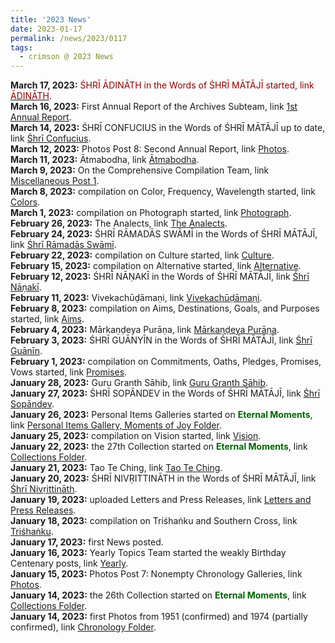 ```yaml
---
title: '2023 News'
date: 2023-01-17
permalink: /news/2023/0117
tags:
  - crimson @ 2023 News
---
```


<p>
<b> March 17, 2023:</b> <font color="DarkRed">ŚHRĪ ĀDINĀTH in the Words of ŚHRĪ MĀTĀJĪ started, link</font> <a href="https://seven-teams.github.io/quotes/2023/0317"><font color="DarkRed">ĀDINĀTH</font></a>.<br>
<b> March 16, 2023:</b> First Annual Report of the Archives Subteam, link <a href="https://seven-teams.github.io/archives/2023/0316">1st Annual Report</a>.<br>
<b> March 14, 2023:</b> ŚHRĪ CONFUCIUS in the Words of ŚHRĪ MĀTĀJĪ up to date, link <a href="https://seven-teams.github.io/quotes/2022/0714-f">Śhrī Confucius</a>.<br>
<b> March 12, 2023:</b>  Photos Post 8: Second Annual Report, link <a href="https://seven-teams.github.io/photos/2023/0312"> Photos</a>.<br>
<b> March 11, 2023:</b> Ātmabodha, link <a href="https://seven-teams.github.io/scriptures/2023/0311">Ātmabodha</a>.<br>
<b> March 9, 2023:</b> On the Comprehensive Compilation Team, link <a href="https://seven-teams.github.io/compilation/2023/0309"> Miscellaneous Post 1</a>.<br>
<b> March 8, 2023:</b> compilation on Color, Frequency, Wavelength started, link <a href="https://seven-teams.github.io/compilation/2023/0301"> Colors</a>.<br>
<b> March 1, 2023:</b> compilation on Photograph started, link <a href="https://seven-teams.github.io/compilation/2023/0301"> Photograph</a>.<br>
<b> February 26, 2023:</b> The Analects, link <a href="https://seven-teams.github.io/scriptures/2023/0226">The Analects</a>.<br>
<b> February 24, 2023:</b> ŚHRĪ RĀMADĀS SWĀMĪ in the Words of ŚHRĪ MĀTĀJĪ, link <a href="https://seven-teams.github.io/quotes/2023/0224">Śhrī Rāmadās Swāmī</a>.<br>
<b> February 22, 2023:</b> compilation on Culture started, link <a href="https://seven-teams.github.io/compilation/2023/0222"> Culture</a>.<br>
<b> February 15, 2023:</b> compilation on Alternative started, link <a href="https://seven-teams.github.io/compilation/2023/0215"> Alternative</a>.<br>
<b> February 12, 2023:</b> ŚHRĪ NĀṆAKĪ in the Words of ŚHRĪ MĀTĀJĪ, link <a href="https://seven-teams.github.io/quotes/2023/0212">Śhrī Nāṇakī</a>.<br>
<b> February 11, 2023:</b> Vivekachūḍāmaṇi, link <a href="https://seven-teams.github.io/scriptures/2023/0211">Vivekachūḍāmaṇi</a>.<br>
<b> February 8, 2023:</b> compilation on Aims, Destinations, Goals, and Purposes started, link <a href="https://seven-teams.github.io/compilation/2023/0208"> Aims</a>.<br>
<b> February 4, 2023:</b> Mārkaṇḍeya Purāṇa, link <a href="https://seven-teams.github.io/scriptures/2023/0204">Mārkaṇḍeya Purāṇa</a>.<br>
<b> February 3, 2023:</b> ŚHRĪ GUĀNYĪN in the Words of ŚHRĪ MĀTĀJĪ, link <a href="https://seven-teams.github.io/quotes/2023/0203">Śhrī Guānīn</a>.<br>
<b> February 1, 2023:</b> compilation on Commitments, Oaths, Pledges, Promises, Vows started, link <a href="https://seven-teams.github.io/compilation/2023/0201"> Promises</a>.<br>
<b> January 28, 2023:</b> Guru Granth Sāhib, link <a href="https://seven-teams.github.io/scriptures/2023/0128">Guru Granth Sāhib</a>.<br>
<b> January 27, 2023:</b> ŚHRĪ SOPĀNDEV in the Words of ŚHRĪ MĀTĀJĪ, link <a href="https://seven-teams.github.io/quotes/2023/0127">Śhrī Sopāndev</a>.<br>
<b> January 26, 2023:</b> Personal Items Galleries started on <font color="DarkGreen"><b>Eternal Moments</b></font>, link <a href="https://eternalmoments.smugmug.com/Moments-of-Joy/Personal-Items/"> Personal Items Gallery, Moments of Joy Folder</a>.<br>
<b> January 25, 2023:</b> compilation on Vision started, link <a href="https://seven-teams.github.io/compilation/2023/0125"> Vision</a>.<br>
<b> January 22, 2023:</b> the 27th Collection started on <font color="DarkGreen"><b>Eternal Moments</b></font>, link <a href="https://eternalmoments.smugmug.com/Collections"> Collections Folder</a>.<br>
<b> January 21, 2023:</b> Tao Te Ching, link <a href="https://seven-teams.github.io/scriptures/2023/0121">Tao Te Ching</a>.<br>
<b> January 20, 2023:</b> ŚHRĪ NIVṚITTINĀTH in the Words of ŚHRĪ MĀTĀJĪ, link <a href="https://seven-teams.github.io/quotes/2023/0120">Śhrī Nivṛittināth</a>.<br>
<b> January 19, 2023:</b> uploaded Letters and Press Releases, link <a href="https://seven-teams.github.io/archives/2023/0119"> Letters and Press Releases</a>.<br>
<b> January 18, 2023:</b> compilation on Triśhaṅku and Southern Cross, link <a href="https://seven-teams.github.io/compilation/2023/0118"> Triśhaṅku</a>.<br>
<b> January 17, 2023:</b> first News posted.<br>
<b> January 16, 2023:</b> Yearly Topics Team started the weakly Birthday Centenary posts, link <a href="https://seven-teams.github.io/yearly/"> Yearly</a>.<br>
<b> January 15, 2023:</b>  Photos Post 7: Nonempty Chronology Galleries, link <a href="https://seven-teams.github.io/photos/2023/0115"> Photos</a>.<br>
<b> January 14, 2023:</b> the 26th Collection started on <font color="DarkGreen"><b>Eternal Moments</b></font>, link <a href="https://eternalmoments.smugmug.com/Collections"> Collections Folder</a>.<br>
<b> January 14, 2023:</b> first Photos from 1951 (confirmed) and 1974 (partially confirmed), link <a href="https://eternalmoments.smugmug.com/Chronology"> Chronology Folder</a>.<br>
</p>